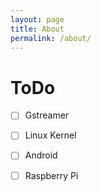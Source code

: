 ```yaml
---
layout: page
title: About
permalink: /about/
---
```

# ToDo

- [ ] Gstreamer
- [ ] Linux Kernel
- [ ] Android
- [ ] Raspberry Pi

